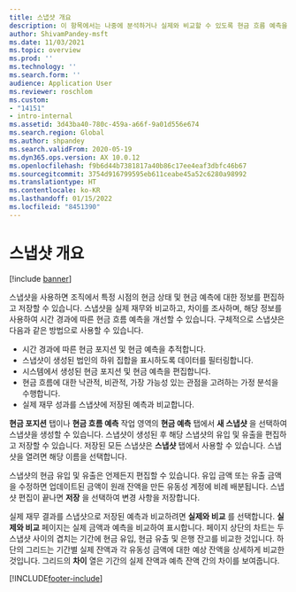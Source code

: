 ```yaml
---
title: 스냅샷 개요
description: 이 항목에서는 나중에 분석하거나 실제와 비교할 수 있도록 현금 흐름 예측을 저장할 수 있는 스냅샷 기능에 관해 설명합니다. 현금 흐름 예측을 생성할 때 해당 예측을 "스냅샷"으로 저장할 수 있습니다. 그런 다음 해당 스냅샷을 사용하여 예측에 포함된 계정을 편집하거나 스냅샷의 예측을 실제와 비교할 수 있습니다.
author: ShivamPandey-msft
ms.date: 11/03/2021
ms.topic: overview
ms.prod: ''
ms.technology: ''
ms.search.form: ''
audience: Application User
ms.reviewer: roschlom
ms.custom:
- "14151"
- intro-internal
ms.assetid: 3d43ba40-780c-459a-a66f-9a01d556e674
ms.search.region: Global
ms.author: shpandey
ms.search.validFrom: 2020-05-19
ms.dyn365.ops.version: AX 10.0.12
ms.openlocfilehash: f9b6d44b7381817a40b86c17ee4eaf3dbfc46b67
ms.sourcegitcommit: 3754d916799595eb611ceabe45a52c6280a98992
ms.translationtype: HT
ms.contentlocale: ko-KR
ms.lasthandoff: 01/15/2022
ms.locfileid: "8451390"
---
```

# <a name="snapshots-overview"></a>스냅샷 개요

[!include [banner](../includes/banner.md)]

스냅샷을 사용하면 조직에서 특정 시점의 현금 상태 및 현금 예측에 대한 정보를 편집하고 저장할 수 있습니다. 스냅샷을 실제 재무와 비교하고, 차이를 조사하며, 해당 정보를 사용하여 시간 경과에 따른 현금 흐름 예측을 개선할 수 있습니다. 구체적으로 스냅샷은 다음과 같은 방법으로 사용할 수 있습니다.

- 시간 경과에 따른 현금 포지션 및 현금 예측을 추적합니다.
- 스냅샷이 생성된 법인의 하위 집합을 표시하도록 데이터를 필터링합니다.
- 시스템에서 생성된 현금 포지션 및 현금 예측을 편집합니다.
- 현금 흐름에 대한 낙관적, 비관적, 가장 가능성 있는 관점을 고려하는 가정 분석을 수행합니다.
- 실제 재무 성과를 스냅샷에 저장된 예측과 비교합니다.

**현금 포지션** 탭이나 **현금 흐름 예측** 작업 영역의 **현금 예측** 탭에서 **새 스냅샷** 을 선택하여 스냅샷을 생성할 수 있습니다. 스냅샷이 생성된 후 해당 스냅샷의 유입 및 유출을 편집하고 저장할 수 있습니다. 저장된 모든 스냅샷은 **스냅샷** 탭에서 사용할 수 있습니다. 스냅샷을 열려면 해당 이름을 선택합니다.

스냅샷의 현금 유입 및 유출은 언제든지 편집할 수 있습니다. 유입 금액 또는 유출 금액을 수정하면 업데이트된 금액이 원래 잔액을 만든 유동성 계정에 비례 배분됩니다. 스냅샷 편집이 끝나면 **저장** 을 선택하여 변경 사항을 저장합니다.

실제 재무 결과를 스냅샷으로 저장된 예측과 비교하려면 **실제와 비교** 를 선택합니다. **실제와 비교** 페이지는 실제 금액과 예측을 비교하여 표시합니다. 페이지 상단의 차트는 두 스냅샷 사이의 겹치는 기간에 현금 유입, 현금 유출 및 은행 잔고를 비교한 것입니다. 하단의 그리드는 기간별 실제 잔액과 각 유동성 금액에 대한 예상 잔액을 상세하게 비교한 것입니다. 그리드의 **차이** 열은 기간의 실제 잔액과 예측 잔액 간의 차이를 보여줍니다.

[!INCLUDE[footer-include](../../includes/footer-banner.md)]
